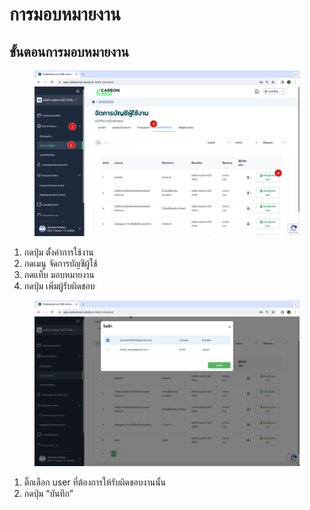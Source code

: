 # การมอบหมายงาน

## **ขั้นตอนการมอบหมายงาน**

<figure><img src="../../../.gitbook/assets/image (28).png" alt=""><figcaption></figcaption></figure>

1. กดปุ่ม ตั้งค่าการใช้งาน
2. กดเมนู จัดการบัญชีผู้ใช้
3. &#x20;กดแท็บ มอบหมายงาน
4. กดปุ่ม เพิ่มผู้รับผิดชอบ



<figure><img src="../../../.gitbook/assets/Screenshot 2566-11-01 at 16.13.42.png" alt=""><figcaption></figcaption></figure>

1. ติ๊กเลือก user ที่ต้องการให้รับผิดชอบงานนั้น
2. กดปุ่ม “บันทึก”
